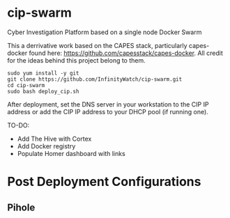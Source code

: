# cip-swarm
Cyber Investigation Platform based on a single node Docker Swarm

This a derrivative work based on the CAPES stack, particularly capes-docker found here: https://github.com/capesstack/capes-docker. All credit for the ideas behind this project belong to them. 

```
sudo yum install -y git
git clone https://github.com/InfinityWatch/cip-swarm.git
cd cip-swarm
sudo bash deploy_cip.sh
```
After deployment, set the DNS server in your workstation to the CIP IP address or add the CIP IP address to your DHCP pool (if running one).

TO-DO:
- Add The Hive with Cortex
- Add Docker registry
- Populate Homer dashboard with links

# Post Deployment Configurations

## Pihole
